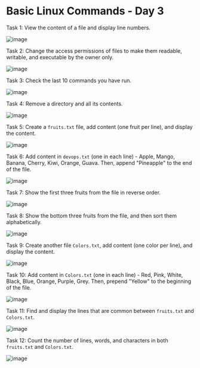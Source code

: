 
# Basic Linux Commands - Day 3

Task 1: View the content of a file and display line numbers.

![image](https://github.com/Yash2526/90_Days_Of_DevOps/blob/master/2024/day03/Task_images/Screenshot%202024-10-07%20145557.png)

Task 2: Change the access permissions of files to make them readable, writable, and executable by the owner only.

![image](https://github.com/Yash2526/90_Days_Of_DevOps/blob/master/2024/day03/Task_images/Screenshot%202024-10-07%20145919.png)

Task 3: Check the last 10 commands you have run.

![image](https://github.com/Yash2526/90_Days_Of_DevOps/blob/master/2024/day03/Task_images/Screenshot%202024-10-07%20145949.png)

Task 4: Remove a directory and all its contents.

![image](https://github.com/Yash2526/90_Days_Of_DevOps/blob/master/2024/day03/Task_images/Screenshot%202024-10-07%20150013.png)

Task 5: Create a `fruits.txt` file, add content (one fruit per line), and display the content.

![image](https://github.com/Yash2526/90_Days_Of_DevOps/blob/master/2024/day03/Task_images/Screenshot%202024-10-07%20150040.png)

Task 6: Add content in `devops.txt` (one in each line) - Apple, Mango, Banana, Cherry, Kiwi, Orange, Guava. Then, append "Pineapple" to the end of the file.

![image](https://github.com/Yash2526/90_Days_Of_DevOps/blob/master/2024/day03/Task_images/Screenshot%202024-10-07%20150103.png)


Task 7: Show the first three fruits from the file in reverse order.

![image](https://github.com/Yash2526/90_Days_Of_DevOps/blob/master/2024/day03/Task_images/Screenshot%202024-10-07%20150126.png)

Task 8: Show the bottom three fruits from the file, and then sort them alphabetically.

![image](https://github.com/Yash2526/90_Days_Of_DevOps/blob/master/2024/day03/Task_images/Screenshot%202024-10-07%20150151.png)

Task 9: Create another file `Colors.txt`, add content (one color per line), and display the content.

![image](https://github.com/Yash2526/90_Days_Of_DevOps/blob/master/2024/day03/Task_images/Screenshot%202024-10-07%20150211.png)

Task 10: Add content in `Colors.txt` (one in each line) - Red, Pink, White, Black, Blue, Orange, Purple, Grey. Then, prepend "Yellow" to the beginning of the file.

![image](https://github.com/Yash2526/90_Days_Of_DevOps/blob/master/2024/day03/Task_images/Screenshot%202024-10-07%20150234.png)

Task 11: Find and display the lines that are common between `fruits.txt` and `Colors.txt`.

![image](https://github.com/Yash2526/90_Days_Of_DevOps/blob/master/2024/day03/Task_images/Screenshot%202024-10-07%20150257.png)

Task 12: Count the number of lines, words, and characters in both `fruits.txt` and `Colors.txt`.

![image](https://github.com/Yash2526/90_Days_Of_DevOps/blob/master/2024/day03/Task_images/Screenshot%202024-10-07%20150317.png)
